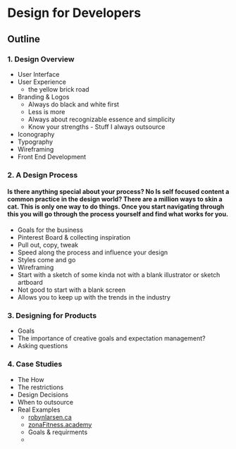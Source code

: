 # Design for Developers
## Outline

### 1. Design Overview
* User Interface
* User Experience
  * the yellow brick road
* Branding & Logos
  * Always do black and white first
  * Less is more
  * Always about recognizable essence and simplicity
  * Know your strengths - Stuff I always outsource
* Iconography
* Typography
* Wireframing
* Front End Development

### 2. A Design Process
#### Is there anything special about your process? No Is self focused content a common practice in the design world? There are a million ways to skin a cat. This is only one way to do things. Once you start navigating through this you will go through the process yourself and find what works for you. 
* Goals for the business
* Pinterest Board & collecting inspiration
* Pull out, copy, tweak
 * Speed along the process and influence your design
 * Styles come and go
* Wireframing 
 * Start with a sketch of some kinda not with a blank illustrator or sketch artboard
 * Not good to start with a blank screen
* Allows you to keep up with the trends in the industry

### 3. Designing for Products
* Goals
* The importance of creative goals and expectation management?
* Asking questions

### 4. Case Studies
* The How
* The restrictions
* Design Decisions
* When to outsource
* Real Examples
  * [robynlarsen.ca](robynlarsen.ca)
  * [zonaFitness.academy](zonaFitness.academy)
   * Goals & requirments
   * 
